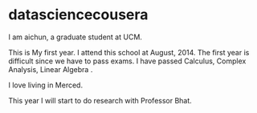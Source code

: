 # datasciencecousera

I am aichun, a graduate student at UCM.  

This is My first year. I attend this school at August, 2014.
The first year is difficult since we have to pass exams.
I have passed Calculus, Complex Analysis, Linear Algebra . 


I love living in Merced. 

This year I will start to do research with Professor Bhat. 

